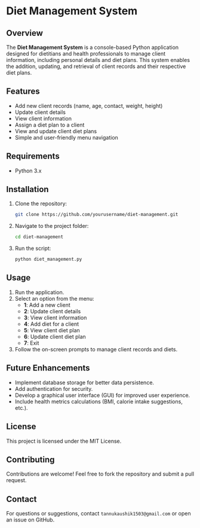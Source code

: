 # Diet Management System

## Overview
The **Diet Management System** is a console-based Python application designed for dietitians and health professionals to manage client information, including personal details and diet plans. This system enables the addition, updating, and retrieval of client records and their respective diet plans.

## Features
- Add new client records (name, age, contact, weight, height)
- Update client details
- View client information
- Assign a diet plan to a client
- View and update client diet plans
- Simple and user-friendly menu navigation

## Requirements
- Python 3.x

## Installation
1. Clone the repository:
   ```sh
   git clone https://github.com/yourusername/diet-management.git
   ```
2. Navigate to the project folder:
   ```sh
   cd diet-management
   ```
3. Run the script:
   ```sh
   python diet_management.py
   ```

## Usage
1. Run the application.
2. Select an option from the menu:
   - **1**: Add a new client
   - **2**: Update client details
   - **3**: View client information
   - **4**: Add diet for a client
   - **5**: View client diet plan
   - **6**: Update client diet plan
   - **7**: Exit
3. Follow the on-screen prompts to manage client records and diets.

## Future Enhancements
- Implement database storage for better data persistence.
- Add authentication for security.
- Develop a graphical user interface (GUI) for improved user experience.
- Include health metrics calculations (BMI, calorie intake suggestions, etc.).

## License
This project is licensed under the MIT License.

## Contributing
Contributions are welcome! Feel free to fork the repository and submit a pull request.

## Contact
For questions or suggestions, contact `tannukaushik1503@gmail.com` or open an issue on GitHub.

